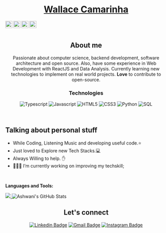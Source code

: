 <div align="center">

# <a href="https://www.linkedin.com/in/wallace-camarinha/">Wallace Camarinha</a>

<a href="twitter">
  <img align="left" alt="Wall's Twitter" width="22px" src="https://cdn.jsdelivr.net/npm/simple-icons@v3/icons/twitter.svg" />
</a>
<a href="https://www.linkedin.com/in/wallace-camarinha/">
  <img align="left" alt="Wall's Linkdein" width="22px" src="https://cdn.jsdelivr.net/npm/simple-icons@v3/icons/linkedin.svg" />
</a>
<a href="https://github.com/wallace-camarinha"> 
  <img align="left" alt="Wall's Github" width="22px" src="https://cdn.jsdelivr.net/npm/simple-icons@v3/icons/github.svg" />
</a>
<a href="https://www.instagram.com/wallbsp/">
  <img align="left" alt="Wall's Instagram" width="22px" src="https://cdn.jsdelivr.net/npm/simple-icons@v3/icons/instagram.svg" />
</a>

<br/>
<br/>



## About me
   Passionate about computer science, backend development, software architecture and open source. Also, have some experience in Web Development with ReactJS and Data Analysis. Currently learning new technologies to implement on real world projects. **Love** to contribute to open-source.



### Technologies

![Typescript](https://img.shields.io/badge/-Typescript-000000?style=flat&logo=typescript)
![Javascript](https://img.shields.io/badge/-Javascript-000000?style=flat&logo=javascript)
![HTML5](https://img.shields.io/badge/-HTML5-000000?style=flat&logo=html5)
![CSS3](https://img.shields.io/badge/-CSS-000000?style=flat&logo=css3)
![Python](https://img.shields.io/badge/-Python-000000?style=flat&logo=python)
![SQL](https://img.shields.io/badge/-SQL-000000?style=flat&logo=mysql)

</div>
<br>

## Talking about personal stuff
- While Coding, Listening Music and developing useful code.⭐️
- Just loved to Explore new Tech Stacks.💻
- Always Willing to help. ✋
- 👨🏽‍💻 I’m currently working on improving my techskill;

<br>

**Languages and Tools:**  

<!-- <code><img height="50" src="https://pytorch.org/assets/images/pytorch-logo.png"></code>
<code><img height="50" src="https://raw.githubusercontent.com/github/explore/80688e429a7d4ef2fca1e82350fe8e3517d3494d/topics/tensorflow/tensorflow.png"></code>
<code><img height="50" src="https://raw.githubusercontent.com/github/explore/80688e429a7d4ef2fca1e82350fe8e3517d3494d/topics/python/python.png"></code>
<code><img height="50" src="https://raw.githubusercontent.com/github/explore/80688e429a7d4ef2fca1e82350fe8e3517d3494d/topics/git/git.png"></code>
<code><img height="50" src="https://raw.githubusercontent.com/github/explore/80688e429a7d4ef2fca1e82350fe8e3517d3494d/topics/terminal/terminal.png"></code>
<code><img height="50" src="https://cdn.jsdelivr.net/npm/simple-icons@3.4.0/icons/kaggle.svg"></code>
<code><img height="50" src="https://cdn.jsdelivr.net/npm/simple-icons@3.4.0/icons/heroku.svg"></code>
 -->


<a href="https://github.com/wallace-camarinha">
  <img src="https://github-readme-stats.vercel.app/api/top-langs/?username=wallace-camarinha&theme=radical"/>
</a>



<img src="https://github-readme-stats.vercel.app/api?username=wallace-camarinha&&show_icons=true&theme=radical&line_height=27&v=5" alt="Ashwani's GitHub Stats" />

<div align="center">

##  Let's connect
[![Linkedin Badge](https://img.shields.io/badge/-Wall-blue?style=flat-square&logo=Linkedin&logoColor=white&link=https://www.linkedin.com/in/wallace-camarinha/)](https://www.linkedin.com/in/wallace-camarinha/) [![Gmail Badge](https://img.shields.io/badge/-wallace.camarinha@gmail.com-c14438?style=flat-square&logo=Gmail&logoColor=white&link=mailto:wallace.camarinha@gmail.com)](mailto:wallace.camarinha@gmail.com) [![Instagram Badge](https://img.shields.io/badge/-@Wall-e4405f?style=flat-square&labelColor=f94877&logo=instagram&logoColor=white&link=https://www.instagram.com/wallbsp/)](https://www.instagram.com/wallbsp/)

</div>